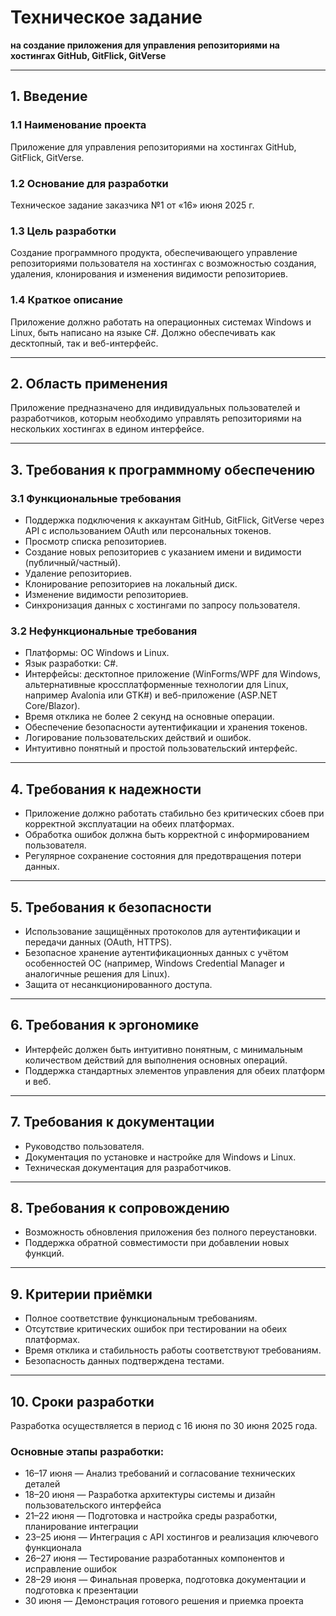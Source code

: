 # Техническое задание  
**на создание приложения для управления репозиториями на хостингах GitHub, GitFlick, GitVerse**

---

## 1. Введение

### 1.1 Наименование проекта  
Приложение для управления репозиториями на хостингах GitHub, GitFlick, GitVerse.

### 1.2 Основание для разработки  
Техническое задание заказчика №1 от «16» июня 2025 г.

### 1.3 Цель разработки  
Создание программного продукта, обеспечивающего управление репозиториями пользователя на хостингах с возможностью создания, удаления, клонирования и изменения видимости репозиториев.

### 1.4 Краткое описание  
Приложение должно работать на операционных системах Windows и Linux, быть написано на языке C#. Должно обеспечивать как десктопный, так и веб-интерфейс.

---

## 2. Область применения  
Приложение предназначено для индивидуальных пользователей и разработчиков, которым необходимо управлять репозиториями на нескольких хостингах в едином интерфейсе.

---

## 3. Требования к программному обеспечению

### 3.1 Функциональные требования  
- Поддержка подключения к аккаунтам GitHub, GitFlick, GitVerse через API с использованием OAuth или персональных токенов.  
- Просмотр списка репозиториев.  
- Создание новых репозиториев с указанием имени и видимости (публичный/частный).  
- Удаление репозиториев.  
- Клонирование репозиториев на локальный диск.  
- Изменение видимости репозиториев.  
- Синхронизация данных с хостингами по запросу пользователя.

### 3.2 Нефункциональные требования  
- Платформы: ОС Windows и Linux.  
- Язык разработки: C#.  
- Интерфейсы: десктопное приложение (WinForms/WPF для Windows, альтернативные кроссплатформенные технологии для Linux, например Avalonia или GTK#) и веб-приложение (ASP.NET Core/Blazor).  
- Время отклика не более 2 секунд на основные операции.  
- Обеспечение безопасности аутентификации и хранения токенов.  
- Логирование пользовательских действий и ошибок.  
- Интуитивно понятный и простой пользовательский интерфейс.

---

## 4. Требования к надежности  
- Приложение должно работать стабильно без критических сбоев при корректной эксплуатации на обеих платформах.  
- Обработка ошибок должна быть корректной с информированием пользователя.  
- Регулярное сохранение состояния для предотвращения потери данных.

---

## 5. Требования к безопасности  
- Использование защищённых протоколов для аутентификации и передачи данных (OAuth, HTTPS).  
- Безопасное хранение аутентификационных данных с учётом особенностей ОС (например, Windows Credential Manager и аналогичные решения для Linux).  
- Защита от несанкционированного доступа.

---

## 6. Требования к эргономике  
- Интерфейс должен быть интуитивно понятным, с минимальным количеством действий для выполнения основных операций.  
- Поддержка стандартных элементов управления для обеих платформ и веб.

---

## 7. Требования к документации  
- Руководство пользователя.  
- Документация по установке и настройке для Windows и Linux.  
- Техническая документация для разработчиков.

---

## 8. Требования к сопровождению  
- Возможность обновления приложения без полного переустановки.  
- Поддержка обратной совместимости при добавлении новых функций.

---

## 9. Критерии приёмки  
- Полное соответствие функциональным требованиям.  
- Отсутствие критических ошибок при тестировании на обеих платформах.  
- Время отклика и стабильность работы соответствуют требованиям.  
- Безопасность данных подтверждена тестами.

---

## 10. Сроки разработки  
Разработка осуществляется в период с 16 июня по 30 июня 2025 года.

### Основные этапы разработки:  
- 16–17 июня — Анализ требований и согласование технических деталей  
- 18–20 июня — Разработка архитектуры системы и дизайн пользовательского интерфейса  
- 21–22 июня — Подготовка и настройка среды разработки, планирование интеграции  
- 23–25 июня — Интеграция с API хостингов и реализация ключевого функционала  
- 26–27 июня — Тестирование разработанных компонентов и исправление ошибок  
- 28–29 июня — Финальная проверка, подготовка документации и подготовка к презентации  
- 30 июня — Демонстрация готового решения и приемка проекта  


